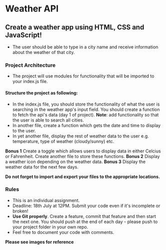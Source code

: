 # Weather API 

## Create a weather app using HTML, CSS and JavaScript!

* The user should be able to type in a city name and receive information about the weather of that city. 

### Project Architecture

* The project will use modules for functionality that will be imported to your index.js file. 

#### Structure the project as following: 
* In the index.js file, you should store the functionality of what the user is searching in the weather app's input field. You should create a function to fetch the api's data (day 1 of project). **Note**: add functionality so that the user is able to search all cities.
* In another file, create a function which gets the date and time to display to the user. 
* In yet another file, display the rest of weather data to the user e.g. temperature, type of weather (cloudy/sunny) etc. 


**Bonus 1** Create a toggle which allows users to display data in either Celcius or Fahrenheit. Create another file to store these functions.
**Bonus 2** Display a weather icon depending on the weather data. 
**Bonus 3** Display the weather data for the next few days. 


**Do not forget to import and export your files to the appropriate locations.**

### Rules 
* This is an individual assignment. 
* Deadline: 18th July at 12PM. Submit your code even if it's incomplete or broken!
* **Use Git properly**. Create a feature, commit that feature and then start the next one. You should push at the end of each day - please push to your project folder in your own repo. 
* Feel free to document your code with comments. 

**Please see images for reference**



